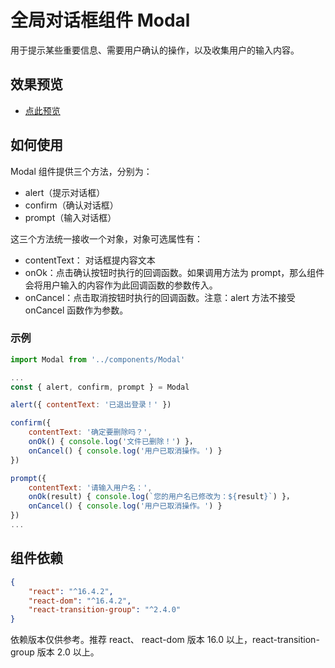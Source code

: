 # 全局对话框组件 Modal

用于提示某些重要信息、需要用户确认的操作，以及收集用户的输入内容。

## 效果预览

-   [点此预览](./dist/)

## 如何使用

Modal 组件提供三个方法，分别为：

-   alert（提示对话框）
-   confirm（确认对话框）
-   prompt（输入对话框）

这三个方法统一接收一个对象，对象可选属性有：

-   contentText： 对话框提内容文本
-   onOk：点击确认按钮时执行的回调函数。如果调用方法为 prompt，那么组件会将用户输入的内容作为此回调函数的参数传入。
-   onCancel：点击取消按钮时执行的回调函数。注意：alert 方法不接受 onCancel 函数作为参数。

### 示例

```js
import Modal from '../components/Modal'

...
const { alert, confirm, prompt } = Modal

alert({ contentText: '已退出登录！' })

confirm({
    contentText: '确定要删除吗？',
    onOk() { console.log('文件已删除！') }，
    onCancel() { console.log('用户已取消操作。') }
})

prompt({
    contentText: '请输入用户名：',
    onOk(result) { console.log(`您的用户名已修改为：${result}`) }，
    onCancel() { console.log('用户已取消操作。') }
})
...
```

## 组件依赖

```json
{
    "react": "^16.4.2",
    "react-dom": "^16.4.2",
    "react-transition-group": "^2.4.0"
}
```

依赖版本仅供参考。推荐 react、 react-dom 版本 16.0 以上，react-transition-group 版本 2.0 以上。
